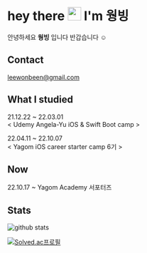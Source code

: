 
# hey there <img src="https://media.giphy.com/media/hvRJCLFzcasrR4ia7z/giphy.gif" width="30"> I'm 웡빙

안녕하세요 **웡빙** 입니다 반갑습니다 ☺️ 

## Contact

leewonbeen@gmail.com

## What I studied
21.12.22 ~ 22.03.01 <br>
< Udemy Angela-Yu iOS & Swift Boot camp >

22.04.11 ~ 22.10.07 <br>
< Yagom iOS career starter camp 6기 > 

## Now
22.10.17 ~ Yagom Academy 서포터즈

## Stats
![github stats](https://github-readme-stats.vercel.app/api?username=wongbingg&show_icons=true&theme=maroongold)

[![Solved.ac프로필](http://mazassumnida.wtf/api/v2/generate_badge?boj=lwb112)](https://solved.ac/lwb112)



